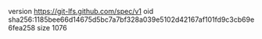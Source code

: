 version https://git-lfs.github.com/spec/v1
oid sha256:1185bee66d14675d5bc7a7bf328a039e5102d42167af101fd9c3cb69e6fea258
size 1076
